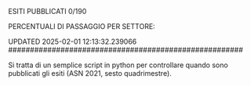ESITI PUBBLICATI 0/190 

PERCENTUALI DI PASSAGGIO PER SETTORE:

UPDATED 2025-02-01 12:13:32.239066
###################################################### 

Si tratta di un semplice script in python per controllare quando sono pubblicati gli esiti (ASN 2021, sesto quadrimestre).

